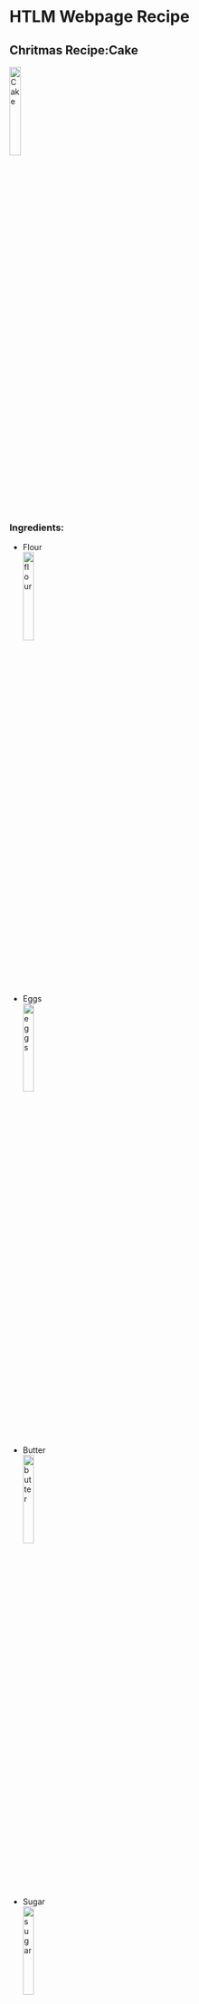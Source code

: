 <h1> HTLM Webpage Recipe </h1>
<h2> Chritmas Recipe:Cake </h2>

<img   src="https://www.onceuponachef.com/images/2012/11/Vanilla-Birthday-Cake-18.jpg"
        title="Cake"
        width="20%"
        height="20%" />
        
<h3> Ingredients: </h3>
        
<b>  </b>
<ul>
  <li> Flour </li>
     <img 
       src= "https://medinabaking.com/wp-content/uploads/2020/01/Flour.jpg" 
        title="flour"
        width="20%"
        height="20%" />
  <li> Eggs </li>
        <img
             src="https://cdn-prod.medicalnewstoday.com/content/images/articles/283/283659/a-basket-of-eggs.jpg"
             title="eggs"
             width="20%"
             height="20%" />
  <li> Butter </li>
        <img 
            src="https://media.npr.org/assets/img/2017/02/23/butter1_wide-b23d6a7af9100ca3d155a4bd7a2f90e2ae3d1bfe.jpg?s=1400"
             title="butter"
             width="20%"
             height="20%" />
  <li> Sugar </li>
        <img 
             src="https://www.tasteofhome.com/wp-content/uploads/2019/11/sugar-shutterstock_615908132.jpg?fit=700,800"
             title="sugar"
             width="20%"
             height="20%" />
  <li> Salt </li>
        <img 
             src="https://cdn-prod.medicalnewstoday.com/content/images/articles/322/322745/salt-shaker.jpg"
             title="salt"
             width="20%"
             height="20%" />
  <li> Milk </li>
        <img
             src="https://i0.wp.com/post.healthline.com/wp-content/uploads/2019/11/milk-soy-hemp-almond-non-dairy-1296x728-header-1296x728.jpg?w=1155&h=1528"
             title="milk"
             width="20%"
             height="20%" />
  <li> Baking Soda </li>
</ul>


<h3> Steps: </h3>
  
 <ol> 
  <li> Prepare baking pans </li>
  <li> Allow ingredients to reach room temperature </li>
  <li> Preheat the oven </li>
  <li> Stir together dry ingredients </li>
  <li> Combien the butter and sugar </li>
  <li> Add eggs one at a time </li>
  <li> Alternate adding dry and wet ingredients </li>
  <li> Pour batter into pans and bake </li>
  <li> Check cake for doneness </li>
  <li> Cool the cake </li> 
  <li> Assemble the cake </li>
  <li> Add the frosting </li>
  <li> Decorate </li> 
        
</ol>
